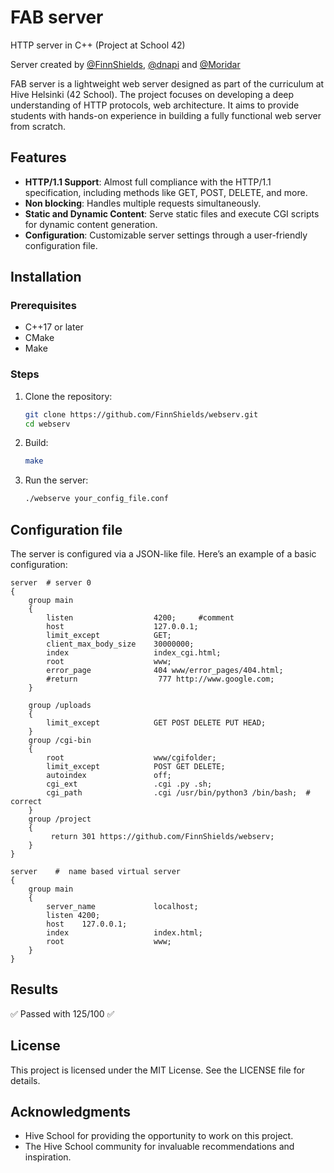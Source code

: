 # FAB server
HTTP server in C++ (Project at School 42)

Server created by [@FinnShields](https://github.com/FinnShields), [@dnapi](https://github.com/dnapi) and [@Moridar](https://github.com/Moridar)

FAB server is a lightweight web server designed as part of the curriculum at Hive Helsinki (42 School). The project focuses on developing a deep understanding of HTTP protocols, web architecture. It aims to provide students with hands-on experience in building a fully functional web server from scratch.

## Features

- **HTTP/1.1 Support**: Almost full compliance with the HTTP/1.1 specification, including methods like GET, POST, DELETE, and more.
- **Non blocking**: Handles multiple requests simultaneously.
- **Static and Dynamic Content**: Serve static files and execute CGI scripts for dynamic content generation.
- **Configuration**: Customizable server settings through a user-friendly configuration file.

## Installation

### Prerequisites

- C++17 or later
- CMake
- Make

### Steps

1. Clone the repository:
   ```bash
   git clone https://github.com/FinnShields/webserv.git
   cd webserv
   ```
2. Build:
    ``` bash 
    make
    ```
2. Run the server:
    ``` bash 
    ./webserve your_config_file.conf
    ```

## Configuration file

The server is configured via a JSON-like file. Here’s an example of a basic configuration:
```
server  # server 0
{
	group main
	{
		listen					4200;     #comment
		host					127.0.0.1;
		limit_except			GET;
		client_max_body_size	30000000;
		index					index_cgi.html;
		root					www;
		error_page				404 www/error_pages/404.html;
	    #return                  777 http://www.google.com;
	}

    group /uploads
    {
        limit_except            GET POST DELETE PUT HEAD;
    }
	group /cgi-bin
	{
		root					www/cgifolder;
		limit_except			POST GET DELETE;
		autoindex				off;
		cgi_ext					.cgi .py .sh;
		cgi_path				.cgi /usr/bin/python3 /bin/bash;  # correct
	}
    group /project
    {
         return 301 https://github.com/FinnShields/webserv;
    }
}

server    #  name based virtual server
{
	group main
	{
		server_name 			localhost;
		listen 4200;
        host    127.0.0.1;
		index					index.html;
		root					www;
	}
}
```

## Results

✅ Passed with 125/100 ✅

## License

This project is licensed under the MIT License. See the LICENSE file for details.

## Acknowledgments

- Hive School for providing the opportunity to work on this project.
- The  Hive School community for invaluable recommendations and inspiration.
 
